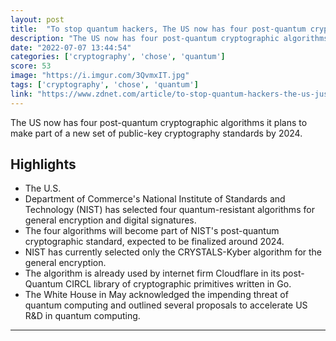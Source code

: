 ```yaml
---
layout: post
title:  "To stop quantum hackers, The US now has four post-quantum cryptographic algorithms it plans to make part of a new set of public-key cryptography standards by 2024."
description: "The US now has four post-quantum cryptographic algorithms it plans to make part of a new set of public-key cryptography standards by 2024."
date: "2022-07-07 13:44:54"
categories: ['cryptography', 'chose', 'quantum']
score: 53
image: "https://i.imgur.com/3QvmxIT.jpg"
tags: ['cryptography', 'chose', 'quantum']
link: "https://www.zdnet.com/article/to-stop-quantum-hackers-the-us-just-chose-these-four-quantum-resistant-encryption-algorithms/"
---
```


The US now has four post-quantum cryptographic algorithms it plans to make part of a new set of public-key cryptography standards by 2024.

## Highlights

- The U.S.
- Department of Commerce's National Institute of Standards and Technology (NIST) has selected four quantum-resistant algorithms for general encryption and digital signatures.
- The four algorithms will become part of NIST's post-quantum cryptographic standard, expected to be finalized around 2024.
- NIST has currently selected only the CRYSTALS-Kyber algorithm for the general encryption.
- The algorithm is already used by internet firm Cloudflare in its post-Quantum CIRCL library of cryptographic primitives written in Go.
- The White House in May acknowledged the impending threat of quantum computing and outlined several proposals to accelerate US R&D in quantum computing.

---
